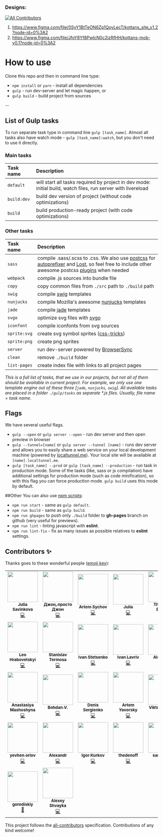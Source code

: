 ### Designs:
<!-- ALL-CONTRIBUTORS-BADGE:START - Do not remove or modify this section -->
[![All Contributors](https://img.shields.io/badge/all_contributors-30-orange.svg?style=flat-square)](#contributors-)
<!-- ALL-CONTRIBUTORS-BADGE:END -->
1. https://www.figma.com/file/0SyY1BtTeON6Zp1QoyLecT/kottans_site_v1.2?node-id=0%3A2
2. https://www.figma.com/file/JfoY8Yf8PwlcN0c2jzRfHH/kottans-mob-v0.1?node-id=0%3A2


# How to use


Clone this repo and then in command line type:

* `npm install` or `yarn` - install all dependencies
* `gulp` - run dev-server and let magic happen, or
* `gulp build` - build project from sources

--

## List of Gulp tasks

To run separate task type in command line `gulp [task_name]`.
Almost all tasks also have watch mode - `gulp [task_name]:watch`, but you don't need to use it directly.

### Main tasks
Task name          | Description                                                      
:------------------|:----------------------------------
`default`          | will start all tasks required by project in dev mode: initial build, watch files, run server with livereload
`build:dev`        | build dev version of project (without code optimizations)
`build`            | build production-ready project (with code optimizations)

### Other tasks
Task name          | Description                                                      
:------------------|:----------------------------------
`sass` 	         | compile .sass/.scss to .css. We also use [postcss](https://github.com/postcss/postcss) for [autoprefixer](https://github.com/postcss/autoprefixer) and [Lost](https://github.com/peterramsing/lost), so feel free to include other awesome postcss [plugins](https://github.com/postcss/postcss#plugins) when needed
`webpack`          | compile .js sources into bundle file
`copy`             | copy common files from `./src` path to `./build` path
`swig`             | compile [swig](http://paularmstrong.github.io/swig/)  templates
`nunjucks`         | compile Mozilla's awesome [nunjucks](https://mozilla.github.io/nunjucks/) templates
`jade`             | compile [jade](http://jade-lang.com/) templates
`svgo`             | optimize svg files with [svgo](https://github.com/svg/svgo)
`iconfont`         | compile iconfonts from svg sources
`sprite:svg`       | create svg symbol sprites ([css-tricks](https://css-tricks.com/svg-sprites-use-better-icon-fonts/))
`sprite:png`       | create png sprites
`server`           | run dev-server powered by [BrowserSync](https://www.browsersync.io/)
`clean`            | remove `./build` folder
`list-pages`       | create index file with links to all project pages

_This is a full list of tasks, that we use in our projects, but not all of them should be available in current project. For example, we only use one template engine out of these three [`jade`, `nunjucks`, `swig`]. All available tasks are placed in a folder `./gulp/tasks` as separate *.js files. Usually, file name = task name._


## Flags

We have several useful flags.

* `gulp --open` or `gulp server --open` - run dev server and then open preview in browser
* `gulp --tunnel=[name]` or `gulp server --tunnel [name]` - runs dev server and allows you to easily share a web service on your local development machine (powered by [localtunnel.me](https://localtunnel.me/)). Your local site will be available at `[name].localtunnel.me`.
* `gulp [task_name] --prod` or `gulp [task_name] --production` - run task in production mode. Some of the tasks (like, sass or js compilation) have additional settings for production mode (such as code minification), so with this flag you can force production mode. `gulp build` uses this mode by default.

##Other
You can also use [npm scripts](https://docs.npmjs.com/misc/scripts):

* `npm run start` - same as `gulp default`.
* `npm run build` - same as `gulp build`.
* `npm run ghpages` to push only `./build` folder to **gh-pages** branch on github (very useful for previews).
* `npm run lint` - linting javascript with **eslint**.
* `npm run lint-fix` - fix as many issues as possible relatives to **eslint** settings.



## Contributors ✨

Thanks goes to these wonderful people ([emoji key](https://allcontributors.org/docs/en/emoji-key)):

<!-- ALL-CONTRIBUTORS-LIST:START - Do not remove or modify this section -->
<!-- prettier-ignore-start -->
<!-- markdownlint-disable -->
<table>
  <tr>
    <td align="center"><a href="http://www.programulya.com"><img src="https://avatars0.githubusercontent.com/u/2372431?v=4" width="100px;" alt=""/><br /><sub><b>Julia Savinkova</b></sub></a><br /><a href="https://github.com/kottans/kottans.github.io/commits?author=programulya" title="Code">💻</a></td>
    <td align="center"><a href="https://github.com/sudodoki"><img src="https://avatars3.githubusercontent.com/u/1506905?v=4" width="100px;" alt=""/><br /><sub><b>Джон, просто Джон</b></sub></a><br /><a href="https://github.com/kottans/kottans.github.io/commits?author=sudodoki" title="Code">💻</a></td>
    <td align="center"><a href="http://artemsychov.com/"><img src="https://avatars3.githubusercontent.com/u/1478985?v=4" width="100px;" alt=""/><br /><sub><b>Artem Sychov</b></sub></a><br /><a href="https://github.com/kottans/kottans.github.io/commits?author=suchov" title="Code">💻</a></td>
    <td align="center"><a href="https://github.com/mayosh"><img src="https://avatars0.githubusercontent.com/u/3317247?v=4" width="100px;" alt=""/><br /><sub><b>Julia</b></sub></a><br /><a href="https://github.com/kottans/kottans.github.io/commits?author=mayosh" title="Code">💻</a></td>
    <td align="center"><a href="https://gitter.im"><img src="https://avatars2.githubusercontent.com/u/8518239?v=4" width="100px;" alt=""/><br /><sub><b>The Gitter Badger</b></sub></a><br /><a href="https://github.com/kottans/kottans.github.io/commits?author=gitter-badger" title="Code">💻</a></td>
    <td align="center"><a href="http://cv.vradchuk.info"><img src="https://avatars3.githubusercontent.com/u/1470686?v=4" width="100px;" alt=""/><br /><sub><b>Valentyn Radchuk</b></sub></a><br /><a href="https://github.com/kottans/kottans.github.io/commits?author=Zaknafeyn" title="Code">💻</a></td>
    <td align="center"><a href="https://github.com/brain-geek"><img src="https://avatars3.githubusercontent.com/u/307982?v=4" width="100px;" alt=""/><br /><sub><b>Oleksandr Rozumii</b></sub></a><br /><a href="https://github.com/kottans/kottans.github.io/commits?author=brain-geek" title="Code">💻</a></td>
  </tr>
  <tr>
    <td align="center"><a href="https://github.com/m1n0s"><img src="https://avatars0.githubusercontent.com/u/12004923?v=4" width="100px;" alt=""/><br /><sub><b>Leo Hrabovetskyi</b></sub></a><br /><a href="https://github.com/kottans/kottans.github.io/commits?author=m1n0s" title="Code">💻</a></td>
    <td align="center"><a href="https://me.st"><img src="https://avatars1.githubusercontent.com/u/494013?v=4" width="100px;" alt=""/><br /><sub><b>Stanislav Termosa</b></sub></a><br /><a href="https://github.com/kottans/kottans.github.io/commits?author=termosa" title="Code">💻</a></td>
    <td align="center"><a href="https://github.com/firec0der"><img src="https://avatars1.githubusercontent.com/u/11492412?v=4" width="100px;" alt=""/><br /><sub><b>Ivan Stetsenko</b></sub></a><br /><a href="https://github.com/kottans/kottans.github.io/commits?author=firec0der" title="Code">💻</a></td>
    <td align="center"><a href="https://github.com/lavriv92"><img src="https://avatars2.githubusercontent.com/u/2587946?v=4" width="100px;" alt=""/><br /><sub><b>Ivan Lavriv</b></sub></a><br /><a href="https://github.com/kottans/kottans.github.io/commits?author=lavriv92" title="Code">💻</a></td>
    <td align="center"><a href="https://github.com/kwalx"><img src="https://avatars0.githubusercontent.com/u/19335102?v=4" width="100px;" alt=""/><br /><sub><b>Alexander</b></sub></a><br /><a href="https://github.com/kottans/kottans.github.io/commits?author=kwalx" title="Code">💻</a></td>
    <td align="center"><a href="https://github.com/MarinaZadoyanchuk"><img src="https://avatars0.githubusercontent.com/u/8450971?v=4" width="100px;" alt=""/><br /><sub><b>Marina</b></sub></a><br /><a href="https://github.com/kottans/kottans.github.io/commits?author=MarinaZadoyanchuk" title="Code">💻</a></td>
    <td align="center"><a href="https://github.com/cwayfinder"><img src="https://avatars0.githubusercontent.com/u/355902?v=4" width="100px;" alt=""/><br /><sub><b>Taras Hupalo</b></sub></a><br /><a href="https://github.com/kottans/kottans.github.io/commits?author=cwayfinder" title="Code">💻</a></td>
  </tr>
  <tr>
    <td align="center"><a href="https://github.com/AMashoshyna"><img src="https://avatars0.githubusercontent.com/u/17703790?v=4" width="100px;" alt=""/><br /><sub><b>Anastasiya Mashoshyna</b></sub></a><br /><a href="https://github.com/kottans/kottans.github.io/commits?author=AMashoshyna" title="Code">💻</a></td>
    <td align="center"><a href="https://g3d.dev/"><img src="https://avatars3.githubusercontent.com/u/859210?v=4" width="100px;" alt=""/><br /><sub><b>Bohdan V.</b></sub></a><br /><a href="https://github.com/kottans/kottans.github.io/commits?author=g3d" title="Code">💻</a></td>
    <td align="center"><a href="https://github.com/zxftr45"><img src="https://avatars1.githubusercontent.com/u/4060982?v=4" width="100px;" alt=""/><br /><sub><b>Denis Sergienko</b></sub></a><br /><a href="https://github.com/kottans/kottans.github.io/commits?author=zxftr45" title="Code">💻</a></td>
    <td align="center"><a href="http://yavorsky.org"><img src="https://avatars0.githubusercontent.com/u/1521229?v=4" width="100px;" alt=""/><br /><sub><b>Artem Yavorsky</b></sub></a><br /><a href="https://github.com/kottans/kottans.github.io/commits?author=yavorsky" title="Code">💻</a></td>
    <td align="center"><a href="http://yakubiv.com"><img src="https://avatars3.githubusercontent.com/u/8440244?v=4" width="100px;" alt=""/><br /><sub><b>Viktor Yakubiv</b></sub></a><br /><a href="https://github.com/kottans/kottans.github.io/commits?author=viktor-yakubiv" title="Code">💻</a></td>
    <td align="center"><a href="https://www.linkedin.com/in/ititarenko/"><img src="https://avatars1.githubusercontent.com/u/2997359?v=4" width="100px;" alt=""/><br /><sub><b>Ivan Tytarenko</b></sub></a><br /><a href="https://github.com/kottans/kottans.github.io/commits?author=zonzujiro" title="Code">💻</a></td>
    <td align="center"><a href="https://github.com/OleksiyRudenko"><img src="https://avatars2.githubusercontent.com/u/8686631?v=4" width="100px;" alt=""/><br /><sub><b>Oleksiy Rudenko</b></sub></a><br /><a href="https://github.com/kottans/kottans.github.io/commits?author=OleksiyRudenko" title="Code">💻</a></td>
  </tr>
  <tr>
    <td align="center"><a href="http://yevhenorlov.com"><img src="https://avatars2.githubusercontent.com/u/17388747?v=4" width="100px;" alt=""/><br /><sub><b>yevhen orlov</b></sub></a><br /><a href="https://github.com/kottans/kottans.github.io/commits?author=yevhenorlov" title="Code">💻</a></td>
    <td align="center"><a href="https://github.com/A-Ostrovnyy"><img src="https://avatars3.githubusercontent.com/u/16196199?v=4" width="100px;" alt=""/><br /><sub><b>Alexandr</b></sub></a><br /><a href="https://github.com/kottans/kottans.github.io/commits?author=A-Ostrovnyy" title="Code">💻</a></td>
    <td align="center"><a href="https://www.linkedin.com/in/igor-kurkov-634760132/"><img src="https://avatars3.githubusercontent.com/u/29090227?v=4" width="100px;" alt=""/><br /><sub><b>Igor Kurkov</b></sub></a><br /><a href="https://github.com/kottans/kottans.github.io/commits?author=IgorKurkov" title="Code">💻</a></td>
    <td align="center"><a href="https://github.com/thedenoff"><img src="https://avatars0.githubusercontent.com/u/13051154?v=4" width="100px;" alt=""/><br /><sub><b>thedenoff</b></sub></a><br /><a href="https://github.com/kottans/kottans.github.io/commits?author=thedenoff" title="Code">💻</a></td>
    <td align="center"><a href="https://github.com/samueldcs"><img src="https://avatars2.githubusercontent.com/u/8644078?v=4" width="100px;" alt=""/><br /><sub><b>samueldcs</b></sub></a><br /><a href="https://github.com/kottans/kottans.github.io/commits?author=samueldcs" title="Code">💻</a></td>
    <td align="center"><a href="https://ivan-pozderac.from.hr"><img src="https://avatars1.githubusercontent.com/u/10940747?v=4" width="100px;" alt=""/><br /><sub><b>Ivan Pozderac</b></sub></a><br /><a href="https://github.com/kottans/kottans.github.io/commits?author=pozda" title="Code">💻</a></td>
    <td align="center"><a href="https://github.com/alexk0ch"><img src="https://avatars1.githubusercontent.com/u/5727408?v=4" width="100px;" alt=""/><br /><sub><b>alex kochetov</b></sub></a><br /><a href="https://github.com/kottans/kottans.github.io/pulls?q=is%3Apr+reviewed-by%3Aalexk0ch" title="Reviewed Pull Requests">👀</a></td>
  </tr>
  <tr>
    <td align="center"><a href="https://github.com/gorodiskiy"><img src="https://avatars0.githubusercontent.com/u/22916647?v=4" width="100px;" alt=""/><br /><sub><b>gorodiskiy</b></sub></a><br /><a href="https://github.com/kottans/kottans.github.io/issues?q=author%3Agorodiskiy" title="Bug reports">🐛</a></td>
    <td align="center"><a href="https://github.com/shvaikalesh"><img src="https://avatars1.githubusercontent.com/u/5098878?v=4" width="100px;" alt=""/><br /><sub><b>Alexey Shvayka</b></sub></a><br /><a href="https://github.com/kottans/kottans.github.io/commits?author=shvaikalesh" title="Code">💻</a></td>
  </tr>
</table>

<!-- markdownlint-enable -->
<!-- prettier-ignore-end -->
<!-- ALL-CONTRIBUTORS-LIST:END -->

This project follows the [all-contributors](https://github.com/all-contributors/all-contributors) specification. Contributions of any kind welcome!